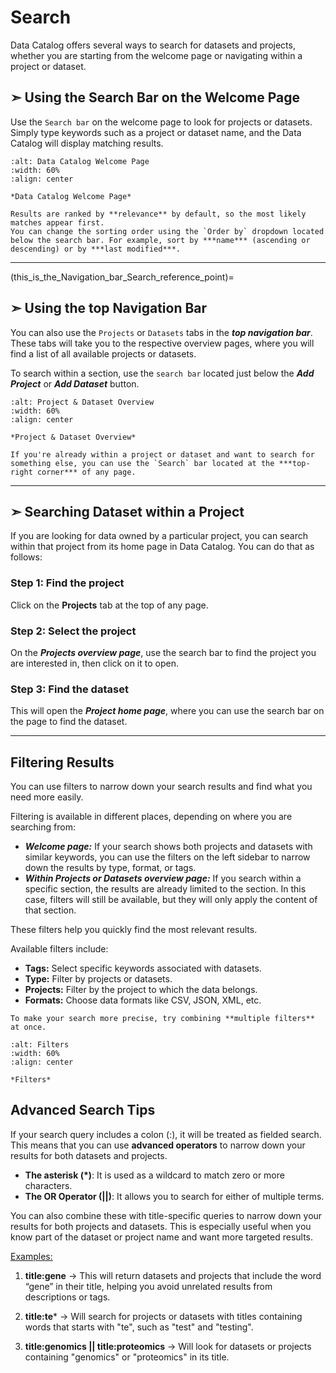 # Search
Data Catalog offers several ways to search for datasets and projects, whether you are starting from the welcome page or navigating within a project or dataset.

## &#10147; Using the Search Bar on the Welcome Page
Use the `Search bar` on the welcome page to look for projects or datasets.
Simply type keywords such as a project or dataset name, and the Data Catalog will display matching results. 



```{figure} ../_static/images/new_search_field_.png
:alt: Data Catalog Welcome Page
:width: 60%
:align: center

*Data Catalog Welcome Page*
```

```{note} 
Results are ranked by **relevance** by default, so the most likely matches appear first. 
You can change the sorting order using the `Order by` dropdown located below the search bar. For example, sort by ***name*** (ascending or descending) or by ***last modified***.
```


---------------------------------

(this_is_the_Navigation_bar_Search_reference_point)=
## &#10147; Using the top Navigation Bar
You can also use the `Projects` or `Datasets` tabs in the ***top navigation bar***.
These tabs will take you to the respective overview pages, where you will find a list of all available projects or datasets. 

To search within a section, use the `search bar` located just below the ***Add Project*** or ***Add Dataset*** button. 


```{figure} ../_static/images/project_dataset_tabs_combined_.png
:alt: Project & Dataset Overview
:width: 60%
:align: center

*Project & Dataset Overview*
```


 ```{note} 
 If you're already within a project or dataset and want to search for something else, you can use the `Search` bar located at the ***top-right corner*** of any page.
 ```


--------------------------------------


## &#10147; Searching Dataset within a Project
If you are looking for data owned by a particular project, you can search within that project from its home page in Data Catalog. You can do that as follows:

### Step 1: Find the project
Click on the **Projects** tab at the top of any page.

### Step 2: Select the project
On the ***Projects overview page***, use the search bar to find the project you are interested in, then click on it to open.

### Step 3: Find the dataset
This will open the ***Project home page***, where you can use the search bar on the page to find the dataset.




------------------



## Filtering Results
You can use filters to narrow down your search results and find what you need more easily.

Filtering is available in different places, depending on where you are searching from:

* ***Welcome page:*** If your search shows both projects and datasets with similar keywords, you can use the filters on the left sidebar to narrow down the results by type, format, or tags.
* ***Within Projects or Datasets overview page:*** If you search within a specific section, the results are already limited to the section. In this case, filters will still be available, but they will only apply the content of that section.

These filters help you quickly find the most relevant results.

Available filters include:

* **Tags:** Select specific keywords associated with datasets.
* **Type:** Filter by projects or datasets.
* **Projects:** Filter by the project to which the data belongs.
* **Formats:** Choose data formats like CSV, JSON, XML, etc.


```{tip} 
To make your search more precise, try combining **multiple filters** at once.
```


```{figure} ../_static/images/filters_comb.2.png
:alt: Filters
:width: 60%
:align: center

*Filters*
```


## Advanced Search Tips
If your search query includes a colon (:), it will be treated as fielded search. This means that you can use **advanced operators** to narrow down your results for both datasets and projects.

* **The asterisk (*)**: It is used as a wildcard to match zero or more characters.
* **The OR Operator (||)**: It allows you to search for either of multiple terms.

You can also combine these with title-specific queries to narrow down your results for both projects and datasets. 
This is especially useful when you know part of the dataset or project name and want more targeted results.

<u>Examples:</u>

1. **title:gene** &rarr; This will return datasets and projects that include the word “gene” in their title, helping you avoid unrelated results from descriptions or tags. 

2. **title:te*** &rarr; Will search for projects or datasets with titles containing words that starts with "te", such as "test" and "testing".

3. **title:genomics || title:proteomics** &rarr; Will look for datasets or projects containing "genomics" or "proteomics" in its title.

